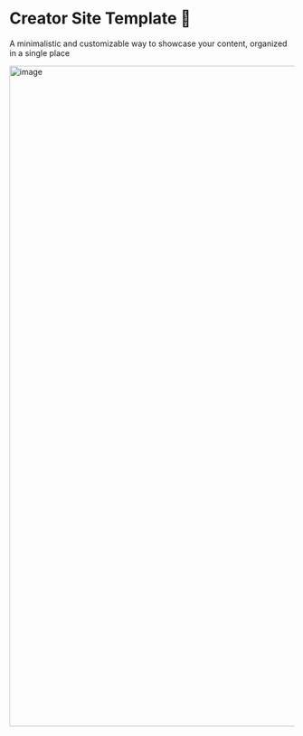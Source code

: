 # Creator Site Template 🎯

A minimalistic and customizable way to showcase your content, organized in a single place

<img width="1125" height="1169" alt="image" src="https://github.com/user-attachments/assets/6d260fbb-c699-4277-86e3-761f14ef8a19" />


